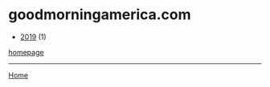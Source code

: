 # goodmorningamerica.com

  * [2019](./goodmorningamerica-com-2019.md) (1)

[homepage](https://www.goodmorningamerica.com/)

----

[Home](../index.md)
